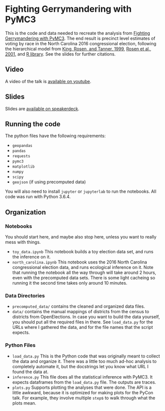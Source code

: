 # Fighting Gerrymandering with PyMC3

This is the code and data needed to recreate the analysis from [Fighting Gerrymandering with PyMC3](https://us.pycon.org/2018/schedule/presentation/110/).  The end result is precinct level estimates of voting by race in the North Carolina 2016 congressional election, following the hierarchical model from [King, Rosen, and Tanner, 1999](http://journals.sagepub.com/doi/10.1177/0049124199028001004), [Rosen et al., 2001](https://gking.harvard.edu/files/abs/rosen-abs.shtml), and [R library](https://gking.harvard.edu/eir). See the slides for further citations.

## Video

A video of the talk is [available on youtube](https://youtu.be/G9I5ZnkWR0A).

## Slides

Slides are [available on speakerdeck](https://speakerdeck.com/karink520/fighting-gerrymandering-with-pymc3).

## Running the code

The python files have the following requirements:

- `geopandas`
- `pandas`
- `requests`
- `pymc3`
- `matplotlib`
- `numpy`
- `scipy`
- `geojson` (if using precomputed data)

You will also need to install `jupyter` or `jupyterlab` to run the notebooks.  All code was run with Python 3.6.4.
## Organization

### Notebooks
You should start here, and maybe also stop here, unless you want to really mess with things.
- `toy_data.ipynb` This notebook builds a toy election data set, and runs the inference on it.
- `north_carolina.ipynb` This notebook uses the 2016 North Carolina congressional election data, and runs ecological inference on it.  Note that running the notebook all the way through will take around 2 hours, even with the precomputed data sets. There is some light cacheing so running it the second time takes only around 10 minutes.

### Data Directories

- `precomputed_data/` contains the cleaned and organized data files.
- `data/` contains the manual mappings of districts from the census to districts from OpenElections. In case you want to build the data yourself, you should put all the required files in there.  See `load_data.py` for the URLs where I gathered the data, and for the file names that the script expects.

### Python Files
- `load_data.py` This is the Python code that was originally meant to collect the data and organize it. There was a little too much ad-hoc analysis to completely automate it, but the docstrings let you know what URL I found the data at.
- `inference.py` This file does all the statistical inference with PyMC3. It expects dataframes from the `load_data.py` file.  The outputs are traces.
- `plots.py` Supports plotting the analyses that were done.  The API is a little awkward, because it is optimized for making plots for the PyCon talk.  For example, they involve multiple `step`s to walk through what the plots mean.
